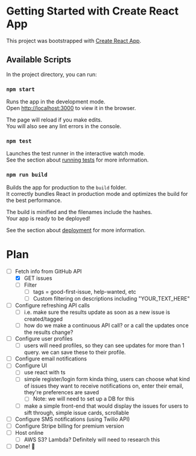 # Getting Started with Create React App

This project was bootstrapped with [Create React App](https://github.com/facebook/create-react-app).

## Available Scripts

In the project directory, you can run:

### `npm start`

Runs the app in the development mode.\
Open [http://localhost:3000](http://localhost:3000) to view it in the browser.

The page will reload if you make edits.\
You will also see any lint errors in the console.

### `npm test`

Launches the test runner in the interactive watch mode.\
See the section about [running tests](https://facebook.github.io/create-react-app/docs/running-tests) for more information.

### `npm run build`

Builds the app for production to the `build` folder.\
It correctly bundles React in production mode and optimizes the build for the best performance.

The build is minified and the filenames include the hashes.\
Your app is ready to be deployed!

See the section about [deployment](https://facebook.github.io/create-react-app/docs/deployment) for more information.


















# Plan
- [ ]  Fetch info from GitHub API
    - [X]  GET issues
    - [ ]  Filter
        - [ ]  tags = good-first-issue, help-wanted, etc
        - [ ]  Custom filtering on descriptions including "YOUR_TEXT_HERE"
- [ ]  Configure refreshing API calls
    - [ ]  i.e. make sure the results update as soon as a new issue is created/tagged
    - [ ]  how do we make a continuous API call? or a call the updates once the results change?
- [ ] Configure user profiles
    - [ ] users will need profiles, so they can see updates for more than 1 query. we can save these to their profile.
- [ ]  Configure email notifications
- [ ]  Configure UI
    - [ ]  use react with ts
    - [ ]  simple register/login form kinda thing, users can choose what kind of issues they want to receive notifications on, enter their email, they're preferences are saved
        - [ ]  Note: we will need to set up a DB for this
    - [ ]  make a simple front-end that would display the issues for users to sift through, simple issue cards, scrollable
- [ ]  Configure SMS notifications (using Twilio API)
- [ ]  Configure Stripe billing for premium version
- [ ]  Host online
    - [ ]  AWS S3? Lambda? Definitely will need to research this
- [ ]  Done! 🎉 